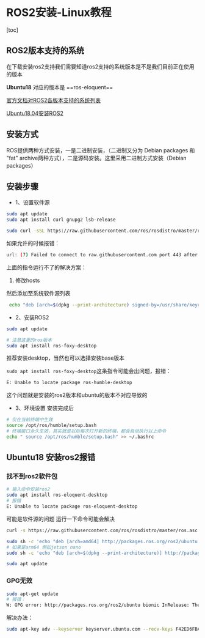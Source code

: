 # ROS2安装-Linux教程

[toc]

## ROS2版本支持的系统

在下载安装ros2支持我们需要知道ros2支持的系统版本是不是我们目前正在使用的版本

**Ubuntu18** 对应的版本是 ==ros-eloquent==

[官方文档对ROS2各版本支持的系统列表](https://www.ros.org/reps/rep-2000.html#foxy-fitzroy-may-2020-may-2023)

[Ubuntu18.04安装ROS2](https://blog.csdn.net/fanshuaifang/article/details/114399792?spm=1001.2101.3001.6650.10&utm_medium=distribute.pc_relevant.none-task-blog-2%7Edefault%7EBlogCommendFromBaidu%7ERate-10-114399792-blog-122810537.t0_searchtargeting_v1&depth_1-utm_source=distribute.pc_relevant.none-task-blog-2%7Edefault%7EBlogCommendFromBaidu%7ERate-10-114399792-blog-122810537.t0_searchtargeting_v1&utm_relevant_index=17)

## 安装方式 

ROS提供两种方式安装，一是二进制安装，（二进制又分为 Debian packages 和 "fat" archive两种方式），二是源码安装。这里采用二进制方式安装（Debian packages）

## 安装步骤

* 1、设置软件源 
```bash
sudo apt update
sudo apt install curl gnupg2 lsb-release
```

```bash
sudo curl -sSL https://raw.githubusercontent.com/ros/rosdistro/master/ros.key -o /usr/share/keyrings/ros-archive-keyring.gpg
```

如果允许的时候报错：

```bash
url: (7) Failed to connect to raw.githubusercontent.com port 443 after 8 ms: Connection refused
```

上面的指令运行不了的解决方案：
1. 修改hosts



 然后添加至系统软件源列表 
 
```bash
 echo "deb [arch=$(dpkg --print-architecture) signed-by=/usr/share/keyrings/ros-archive-keyring.gpg] http://packages.ros.org/ros2/ubuntu $(lsb_release -cs) main" | sudo tee /etc/apt/sources.list.d/ros2.list > /dev/null
```

* 2、安装ROS2 

```bash
sudo apt update 

# 注意这里的ros版本
sudo apt install ros-foxy-desktop 
```

推荐安装desktop，当然也可以选择安装base版本

`sudo apt install ros-foxy-desktop`这条指令可能会出问题，报错：

```bash
E: Unable to locate package ros-humble-desktop
```

这个问题就是安装的ros2版本和ubuntu的版本不对应导致的



* 3、环境设置 安装完成后 

```bash
# 仅在当前终端中生效
source /opt/ros/humble/setup.bash
# 终端窗口永久生效，其实就是以后每次打开新的终端，都会自动执行以上命令
echo " source /opt/ros/humble/setup.bash" >> ~/.bashrc
```

## Ubuntu18 安装ros2报错

### 找不到ros2软件包

```bash
# 输入命令安装ros2
sudo apt install ros-eloquent-desktop
# 报错
E: Unable to locate package ros-eloquent-desktop
```

可能是软件源的问题
运行一下命令可能会解决

```bash
curl -s https://raw.githubusercontent.com/ros/rosdistro/master/ros.asc | sudo apt-key add -

sudo sh -c 'echo "deb [arch=amd64] http://packages.ros.org/ros2/ubuntu bionic main" > /etc/apt/sources.list.d/ros2-latest.list'
# 如果是arm64 例如jetson nano
sudo sh -c 'echo "deb [arch=$(dpkg --print-architecture)] http://packages.ros.org/ros2/ubuntu bionic main" > /etc/apt/sources.list.d/ros2-latest.list'

sudo apt update
```

### GPG无效

```bash
sudo apt-get update
# 报错：
W: GPG error: http://packages.ros.org/ros2/ubuntu bionic InRelease: The following signatures couldn't be verified because the public key is not available: NO_PUBKEY F42ED6FBAB17C654
```

解决办法：

```bash
sudo apt-key adv --keyserver keyserver.ubuntu.com --recv-keys F42ED6FBAB17C654
```
